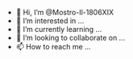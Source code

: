 - 👋 Hi, I’m @Mostro-Il-1806XIX
- 👀 I’m interested in ...
- 🌱 I’m currently learning ...
- 💞️ I’m looking to collaborate on ...
- 📫 How to reach me ...

<!---
Mostro-Il-1806XIX/Mostro-Il-1806XIX is a ✨ special ✨ repository because its `README.md` (this file) appears on your GitHub profile.
You can click the Preview link to take a look at your changes.
--->
